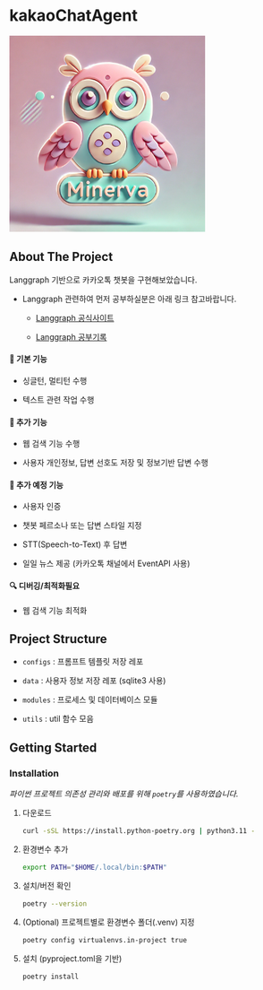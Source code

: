 
# kakaoChatAgent

<img src="./public/minerva.png" alt="made by DALL-E" width="350">


## About The Project

Langgraph 기반으로 카카오톡 챗봇을 구현해보았습니다. 

- Langgraph 관련하여 먼저 공부하실분은 아래 링크 참고바랍니다.

    - [Langgraph 공식사이트](https://www.langchain.com/langgraph)

    - [Langgraph 공부기록](https://github.com/ccw7463/Langgraph)

#### 📍 기본 기능

- 싱글턴, 멀티턴 수행

- 텍스트 관련 작업 수행

#### 📍 추가 기능

- 웹 검색 기능 수행

- 사용자 개인정보, 답변 선호도 저장 및 정보기반 답변 수행

#### 📅 추가 예정 기능

- 사용자 인증

- 챗봇 페르소나 또는 답변 스타일 지정

- STT(Speech-to-Text) 후 답변

- 일일 뉴스 제공 (카카오톡 채널에서 EventAPI 사용)

#### 🔍 디버깅/최적화필요

- 웹 검색 기능 최적화

## Project Structure

- `configs` : 프롬프트 템플릿 저장 레포

- `data` : 사용자 정보 저장 레포 (sqlite3 사용)

- `modules` : 프로세스 및 데이터베이스 모듈

- `utils` : util 함수 모음

## Getting Started

### Installation
_파이썬 프로젝트 의존성 관리와 배포를 위해 `poetry`를 사용하였습니다._

1. 다운로드
    ```bash
    curl -sSL https://install.python-poetry.org | python3.11 -
    ```

2. 환경변수 추가

    ```bash
    export PATH="$HOME/.local/bin:$PATH"
    ```

3. 설치/버전 확인

    ```bash
    poetry --version
    ```

4. (Optional) 프로젝트별로 환경변수 폴더(.venv) 지정 

    ```bash
    poetry config virtualenvs.in-project true
    ```

5. 설치 (pyproject.toml을 기반)

    ```bash
    poetry install
    ```
